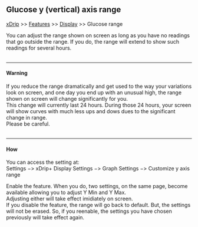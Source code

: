 ## Glucose y (vertical) axis range
[xDrip](../../README.md) >> [Features](../Features_page.md) >> [Display](./Display.md) >> Glucose range  
  
You can adjust the range shown on screen as long as you have no readings that go outside the range.  If you do, the range will extend to show such readings for several hours.  
<br/>  
  
---  
  
#### **Warning**  
If you reduce the range dramatically and get used to the way your variations look on screen, and one day you end up with an unusual high, the range shown on screen will change significantly for you.  
This change will currently last 24 hours.  During those 24 hours, your screen will show curves with much less ups and dows dues to the significant change in range.  
Please be careful.  
<br/>  
  
---  
  
#### **How**  
You can access the setting at:  
Settings &#8722;> xDrip+ Display Settings &#8722;> Graph Settings &#8722;> Customize y axis range  
  
Enable the feature.  When you do, two settings, on the same page, become available allowing you to adjust Y Min and Y Max.  
Adjusting either will take effect imidiately on screen.  
If you disable the feature, the range will go back to default.  But, the settings will not be erased.  So, if you reenable, the settings you have chosen previously will take effect again.  
  
  
